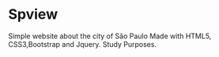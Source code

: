# Spview
Simple website about the city of São Paulo
Made with HTML5, CSS3,Bootstrap and Jquery.
Study Purposes.
